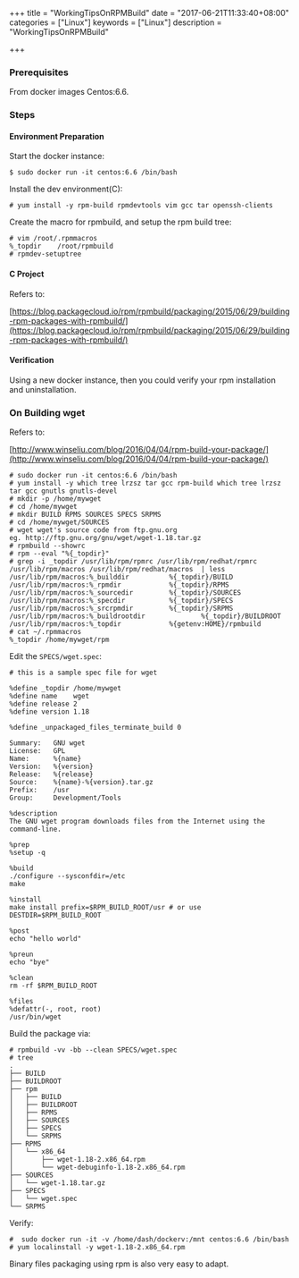 +++
title = "WorkingTipsOnRPMBuild"
date = "2017-06-21T11:33:40+08:00"
categories = ["Linux"]
keywords = ["Linux"]
description = "WorkingTipsOnRPMBuild"

+++
### Prerequisites
From docker images Centos:6.6.    

### Steps
#### Environment Preparation
Start the docker instance:    

```
$ sudo docker run -it centos:6.6 /bin/bash
```
Install the dev environment(C):  

```
# yum install -y rpm-build rpmdevtools vim gcc tar openssh-clients

```
Create the macro for rpmbuild, and setup the rpm build tree:   

```
# vim /root/.rpmmacros
%_topdir    /root/rpmbuild
# rpmdev-setuptree
```

#### C Project
Refers to:    

[https://blog.packagecloud.io/rpm/rpmbuild/packaging/2015/06/29/building-rpm-packages-with-rpmbuild/](https://blog.packagecloud.io/rpm/rpmbuild/packaging/2015/06/29/building-rpm-packages-with-rpmbuild/)    

#### Verification
Using a new docker instance, then you could verify your rpm installation and
uninstallation.   

### On Building wget
Refers to:   

[http://www.winseliu.com/blog/2016/04/04/rpm-build-your-package/](http://www.winseliu.com/blog/2016/04/04/rpm-build-your-package/)    

```
# sudo docker run -it centos:6.6 /bin/bash
# yum install -y which tree lrzsz tar gcc rpm-build which tree lrzsz tar gcc gnutls gnutls-devel
# mkdir -p /home/mywget
# cd /home/mywget
# mkdir BUILD RPMS SOURCES SPECS SRPMS
# cd /home/mywget/SOURCES
# wget wget's source code from ftp.gnu.org
eg. http://ftp.gnu.org/gnu/wget/wget-1.18.tar.gz
# rpmbuild --showrc
# rpm --eval "%{_topdir}"
# grep -i _topdir /usr/lib/rpm/rpmrc /usr/lib/rpm/redhat/rpmrc /usr/lib/rpm/macros /usr/lib/rpm/redhat/macros  | less
/usr/lib/rpm/macros:%_builddir          %{_topdir}/BUILD
/usr/lib/rpm/macros:%_rpmdir            %{_topdir}/RPMS
/usr/lib/rpm/macros:%_sourcedir         %{_topdir}/SOURCES
/usr/lib/rpm/macros:%_specdir           %{_topdir}/SPECS
/usr/lib/rpm/macros:%_srcrpmdir         %{_topdir}/SRPMS
/usr/lib/rpm/macros:%_buildrootdir              %{_topdir}/BUILDROOT
/usr/lib/rpm/macros:%_topdir            %{getenv:HOME}/rpmbuild
# cat ~/.rpmmacros 
%_topdir /home/mywget/rpm
``` 
Edit the `SPECS/wget.spec`:    

```
# this is a sample spec file for wget
  
%define _topdir /home/mywget
%define name    wget
%define release 2
%define version 1.18

%define _unpackaged_files_terminate_build 0

Summary:   GNU wget
License:   GPL
Name:      %{name}
Version:   %{version}
Release:   %{release}
Source:    %{name}-%{version}.tar.gz
Prefix:    /usr
Group:     Development/Tools

%description
The GNU wget program downloads files from the Internet using the command-line.

%prep
%setup -q

%build
./configure --sysconfdir=/etc
make

%install
make install prefix=$RPM_BUILD_ROOT/usr # or use DESTDIR=$RPM_BUILD_ROOT

%post
echo "hello world"

%preun
echo "bye"

%clean
rm -rf $RPM_BUILD_ROOT

%files
%defattr(-, root, root)
/usr/bin/wget
```
Build the package via:    

```
# rpmbuild -vv -bb --clean SPECS/wget.spec 
# tree
.
├── BUILD
├── BUILDROOT
├── rpm
│   ├── BUILD
│   ├── BUILDROOT
│   ├── RPMS
│   ├── SOURCES
│   ├── SPECS
│   └── SRPMS
├── RPMS
│   └── x86_64
│       ├── wget-1.18-2.x86_64.rpm
│       └── wget-debuginfo-1.18-2.x86_64.rpm
├── SOURCES
│   └── wget-1.18.tar.gz
├── SPECS
│   └── wget.spec
└── SRPMS
```
Verify:    

```
#  sudo docker run -it -v /home/dash/dockerv:/mnt centos:6.6 /bin/bash
# yum localinstall -y wget-1.18-2.x86_64.rpm
```

Binary files packaging using rpm is also very easy to adapt.   
